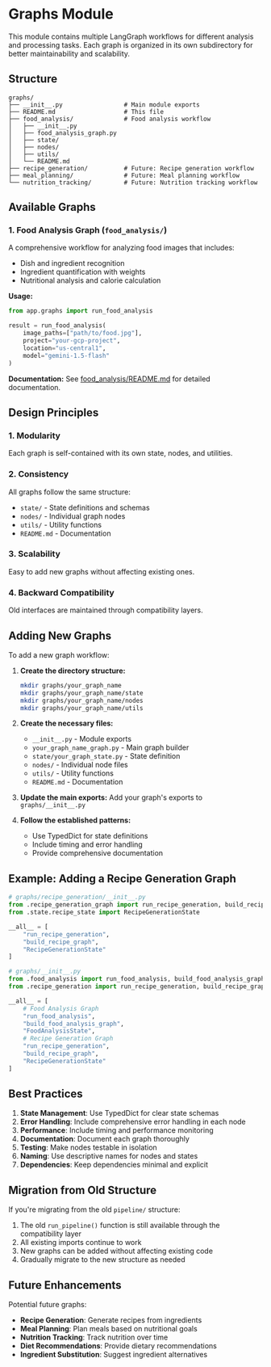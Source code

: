 # Graphs Module

This module contains multiple LangGraph workflows for different analysis and processing tasks. Each graph is organized in its own subdirectory for better maintainability and scalability.

## Structure

```
graphs/
├── __init__.py                 # Main module exports
├── README.md                   # This file
├── food_analysis/              # Food analysis workflow
│   ├── __init__.py
│   ├── food_analysis_graph.py
│   ├── state/
│   ├── nodes/
│   ├── utils/
│   └── README.md
├── recipe_generation/          # Future: Recipe generation workflow
├── meal_planning/              # Future: Meal planning workflow
└── nutrition_tracking/         # Future: Nutrition tracking workflow
```

## Available Graphs

### 1. Food Analysis Graph (`food_analysis/`)

A comprehensive workflow for analyzing food images that includes:

- Dish and ingredient recognition
- Ingredient quantification with weights
- Nutritional analysis and calorie calculation

**Usage:**

```python
from app.graphs import run_food_analysis

result = run_food_analysis(
    image_paths=["path/to/food.jpg"],
    project="your-gcp-project",
    location="us-central1",
    model="gemini-1.5-flash"
)
```

**Documentation:** See [food_analysis/README.md](food_analysis/README.md) for detailed documentation.

## Design Principles

### 1. **Modularity**

Each graph is self-contained with its own state, nodes, and utilities.

### 2. **Consistency**

All graphs follow the same structure:

- `state/` - State definitions and schemas
- `nodes/` - Individual graph nodes
- `utils/` - Utility functions
- `README.md` - Documentation

### 3. **Scalability**

Easy to add new graphs without affecting existing ones.

### 4. **Backward Compatibility**

Old interfaces are maintained through compatibility layers.

## Adding New Graphs

To add a new graph workflow:

1. **Create the directory structure:**

   ```bash
   mkdir graphs/your_graph_name
   mkdir graphs/your_graph_name/state
   mkdir graphs/your_graph_name/nodes
   mkdir graphs/your_graph_name/utils
   ```

2. **Create the necessary files:**

   - `__init__.py` - Module exports
   - `your_graph_name_graph.py` - Main graph builder
   - `state/your_graph_state.py` - State definition
   - `nodes/` - Individual node files
   - `utils/` - Utility functions
   - `README.md` - Documentation

3. **Update the main exports:**
   Add your graph's exports to `graphs/__init__.py`

4. **Follow the established patterns:**
   - Use TypedDict for state definitions
   - Include timing and error handling
   - Provide comprehensive documentation

## Example: Adding a Recipe Generation Graph

```python
# graphs/recipe_generation/__init__.py
from .recipe_generation_graph import run_recipe_generation, build_recipe_graph
from .state.recipe_state import RecipeGenerationState

__all__ = [
    "run_recipe_generation",
    "build_recipe_graph",
    "RecipeGenerationState"
]

# graphs/__init__.py
from .food_analysis import run_food_analysis, build_food_analysis_graph, FoodAnalysisState
from .recipe_generation import run_recipe_generation, build_recipe_graph, RecipeGenerationState

__all__ = [
    # Food Analysis Graph
    "run_food_analysis",
    "build_food_analysis_graph",
    "FoodAnalysisState",
    # Recipe Generation Graph
    "run_recipe_generation",
    "build_recipe_graph",
    "RecipeGenerationState"
]
```

## Best Practices

1. **State Management**: Use TypedDict for clear state schemas
2. **Error Handling**: Include comprehensive error handling in each node
3. **Performance**: Include timing and performance monitoring
4. **Documentation**: Document each graph thoroughly
5. **Testing**: Make nodes testable in isolation
6. **Naming**: Use descriptive names for nodes and states
7. **Dependencies**: Keep dependencies minimal and explicit

## Migration from Old Structure

If you're migrating from the old `pipeline/` structure:

1. The old `run_pipeline()` function is still available through the compatibility layer
2. All existing imports continue to work
3. New graphs can be added without affecting existing code
4. Gradually migrate to the new structure as needed

## Future Enhancements

Potential future graphs:

- **Recipe Generation**: Generate recipes from ingredients
- **Meal Planning**: Plan meals based on nutritional goals
- **Nutrition Tracking**: Track nutrition over time
- **Diet Recommendations**: Provide dietary recommendations
- **Ingredient Substitution**: Suggest ingredient alternatives
